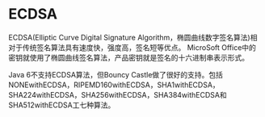 ECDSA
===

ECDSA(Elliptic Curve Digital Signature Algorithm，椭圆曲线数字签名算法)相对于传统签名算法具有速度快，强度高，签名短等优点。
MicroSoft Office中的密钥就使用了椭圆曲线签名算法，产品密钥就是签名的十六进制串表示形式。

Java 6不支持ECDSA算法，但Bouncy Castle做了很好的支持。包括NONEwithECDSA，RIPEMD160withECDSA，SHA1withECDSA，SHA224withECDSA，SHA256withECDSA，SHA384withECDSA和SHA512withECDSA工七种算法。
